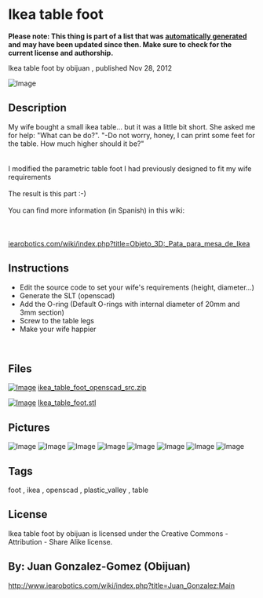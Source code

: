 Ikea table foot
===============
**Please note: This thing is part of a list that was [automatically generated](https://github.com/carlosgs/export-things) and may have been updated since then. Make sure to check for the current license and authorship.**  

Ikea table foot  by obijuan , published Nov 28, 2012

![Image](img/Ikea_table_foot_display_large.jpg)

Description
--------
My wife bought a small ikea table... but it was a little bit short. She asked me for help: "What can be do?". "-Do not worry, honey, I can print some feet for the table. How much higher should it be?"<br />
<br />
<br />
I modified the parametric table foot I had previously designed to fit my wife requirements<br />
<br />
The result is this part :-)<br />
<br />
You can find more information (in Spanish) in this wiki:<br />
<br />
<br />
<br />
<a href="http://www.iearobotics.com/wiki/index.php?title=Objeto_3D:_Pata_para_mesa_de_Ikea" target="_blank" rel="nofollow">iearobotics.com/wiki/index.php?title=Objeto_3D:_Pata_para_mesa_de_Ikea</a>

Instructions
--------
* Edit the source code to set your wife's requirements (height, diameter...)<br />
* Generate the SLT (openscad)<br />
* Add the O-ring (Default O-rings with internal diameter of 20mm and 3mm section)<br />
* Screw to the table legs<br />
* Make your wife happier<br />
<br />

Files
--------
[![Image](img/Gears_preview_tinycard.jpg)](ikea_table_foot_openscad_src.zip)
 [ ikea_table_foot_openscad_src.zip](ikea_table_foot_openscad_src.zip)  

[![Image](img/Ikea_table_foot_preview_tinycard.jpg)](Ikea_table_foot.stl)
 [ Ikea_table_foot.stl](Ikea_table_foot.stl)  



Pictures
--------
![Image](img/DSC01774_display_large.jpg)
![Image](img/DSC01767_display_large.jpg)
![Image](img/DSC01769_display_large.jpg)
![Image](img/DSC01770_display_large.jpg)
![Image](img/DSC01771_display_large.jpg)
![Image](img/DSC01773_display_large.jpg)
![Image](img/DSC01772_display_large.jpg)
![Image](img/ikea-table-foot-openscad_display_large.jpg)


Tags
--------
foot , ikea , openscad , plastic_valley , table  

  

License
--------
Ikea table foot by obijuan is licensed under the Creative Commons - Attribution - Share Alike license.  



By: Juan Gonzalez-Gomez (Obijuan)
--------
<http://www.iearobotics.com/wiki/index.php?title=Juan_Gonzalez:Main>